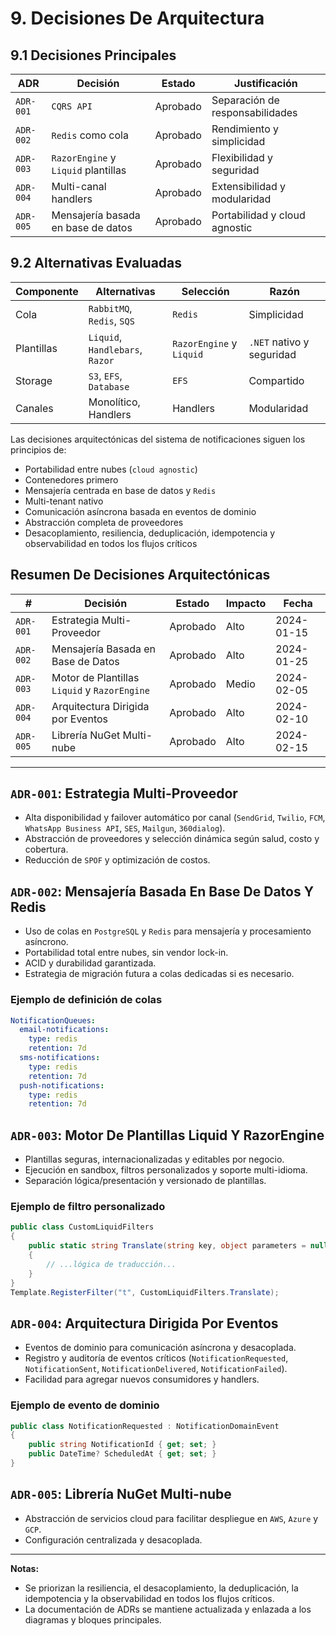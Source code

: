 # 9. Decisiones De Arquitectura

## 9.1 Decisiones Principales

| ADR        | Decisión                        | Estado    | Justificación                |
|------------|----------------------------------|-----------|------------------------------|
| `ADR-001`  | `CQRS API`                      | Aprobado  | Separación de responsabilidades |
| `ADR-002`  | `Redis` como cola               | Aprobado  | Rendimiento y simplicidad    |
| `ADR-003`  | `RazorEngine` y `Liquid` plantillas | Aprobado  | Flexibilidad y seguridad     |
| `ADR-004`  | Multi-canal handlers            | Aprobado  | Extensibilidad y modularidad |
| `ADR-005`  | Mensajería basada en base de datos | Aprobado | Portabilidad y cloud agnostic|

## 9.2 Alternativas Evaluadas

| Componente   | Alternativas                | Selección | Razón         |
|--------------|-----------------------------|-----------|---------------|
| Cola         | `RabbitMQ`, `Redis`, `SQS`  | `Redis`   | Simplicidad   |
| Plantillas   | `Liquid`, `Handlebars`, `Razor` | `RazorEngine` y `Liquid` | `.NET` nativo y seguridad |
| Storage      | `S3`, `EFS`, `Database`     | `EFS`     | Compartido    |
| Canales      | Monolítico, Handlers        | Handlers  | Modularidad   |

Las decisiones arquitectónicas del sistema de notificaciones siguen los principios de:

- Portabilidad entre nubes (`cloud agnostic`)
- Contenedores primero
- Mensajería centrada en base de datos y `Redis`
- Multi-tenant nativo
- Comunicación asíncrona basada en eventos de dominio
- Abstracción completa de proveedores
- Desacoplamiento, resiliencia, deduplicación, idempotencia y observabilidad en todos los flujos críticos

## Resumen De Decisiones Arquitectónicas

| #      | Decisión                        | Estado     | Impacto | Fecha       |
|--------|----------------------------------|------------|---------|-------------|
| `ADR-001`| Estrategia Multi-Proveedor     | Aprobado   | Alto    | 2024-01-15  |
| `ADR-002`| Mensajería Basada en Base de Datos | Aprobado | Alto    | 2024-01-25  |
| `ADR-003`| Motor de Plantillas `Liquid` y `RazorEngine` | Aprobado | Medio | 2024-02-05  |
| `ADR-004`| Arquitectura Dirigida por Eventos | Aprobado | Alto    | 2024-02-10  |
| `ADR-005`| Librería NuGet Multi-nube      | Aprobado   | Alto    | 2024-02-15  |

---

## `ADR-001`: Estrategia Multi-Proveedor

- Alta disponibilidad y failover automático por canal (`SendGrid`, `Twilio`, `FCM`, `WhatsApp Business API`, `SES`, `Mailgun`, `360dialog`).
- Abstracción de proveedores y selección dinámica según salud, costo y cobertura.
- Reducción de `SPOF` y optimización de costos.

## `ADR-002`: Mensajería Basada En Base De Datos Y Redis

- Uso de colas en `PostgreSQL` y `Redis` para mensajería y procesamiento asíncrono.
- Portabilidad total entre nubes, sin vendor lock-in.
- ACID y durabilidad garantizada.
- Estrategia de migración futura a colas dedicadas si es necesario.

### Ejemplo de definición de colas

```yaml
NotificationQueues:
  email-notifications:
    type: redis
    retention: 7d
  sms-notifications:
    type: redis
    retention: 7d
  push-notifications:
    type: redis
    retention: 7d
```

## `ADR-003`: Motor De Plantillas Liquid Y RazorEngine

- Plantillas seguras, internacionalizadas y editables por negocio.
- Ejecución en sandbox, filtros personalizados y soporte multi-idioma.
- Separación lógica/presentación y versionado de plantillas.

### Ejemplo de filtro personalizado

```csharp
public class CustomLiquidFilters
{
    public static string Translate(string key, object parameters = null)
    {
        // ...lógica de traducción...
    }
}
Template.RegisterFilter("t", CustomLiquidFilters.Translate);
```

## `ADR-004`: Arquitectura Dirigida Por Eventos

- Eventos de dominio para comunicación asíncrona y desacoplada.
- Registro y auditoría de eventos críticos (`NotificationRequested`, `NotificationSent`, `NotificationDelivered`, `NotificationFailed`).
- Facilidad para agregar nuevos consumidores y handlers.

### Ejemplo de evento de dominio

```csharp
public class NotificationRequested : NotificationDomainEvent
{
    public string NotificationId { get; set; }
    public DateTime? ScheduledAt { get; set; }
}
```

## `ADR-005`: Librería NuGet Multi-nube

- Abstracción de servicios cloud para facilitar despliegue en `AWS`, `Azure` y `GCP`.
- Configuración centralizada y desacoplada.

---

**Notas:**

- Se priorizan la resiliencia, el desacoplamiento, la deduplicación, la idempotencia y la observabilidad en todos los flujos críticos.
- La documentación de ADRs se mantiene actualizada y enlazada a los diagramas y bloques principales.
